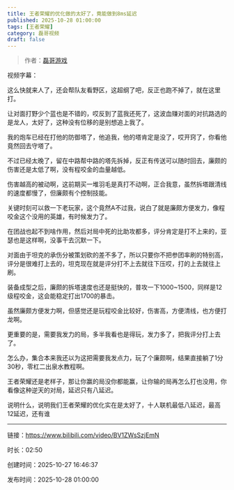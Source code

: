 ```yaml
---
title: 王者荣耀的优化做的太好了，竟能做到8ms延迟
published: 2025-10-28 01:00:00
tags: [王者荣耀]
category: 磊哥视频
draft: false
---
```



> 作者：[磊哥游戏](https://space.bilibili.com/268941858)

视频字幕：

这么快就来人了，还会帮队友看野区，这超纲了吧，反正也跑不掉了，就在这里打。

让对面打野少个蓝也是不错的，哎反到了蓝我还死了，这波血赚对面的对抗路选的是龙人，太好了，这种没有位移的是别想追上我了。

我的炮车已经在打他的防御塔了，他追我，他的塔肯定是没了，哎开窍了，你看他竟然回去守塔了。

不过已经太晚了，留在中路帮中路的塔先拆掉，反正有传送可以随时回去，廉颇的伤害还是太低了啊，没有程咬金的血量越低。

伤害越高的被动啊，这前期买一堆羽毛是真打不动啊，正合我意，虽然拆塔跟清线的速度都慢了，但廉颇有个控制技能。

关键时刻可以救一下老玩家，这个竟然A不过我，说白了就是廉颇方便发力，像程咬金这个没用的英雄，有时候发力了。

在团战也起不到啥作用，然后对局中死的比助攻都多，评分肯定是打不上来的，亚瑟也是这样啊，没事干去沉默一下。

对面由于坦克的承伤分被策划砍的差不多了，所以只要你不把参团率刷的特别高，评分是很难打上去的，坦克现在就是评分打不上去就往下压哎，打的上去就往上刷。

装备成型之后，廉颇的拆塔速度也还是挺快的，普攻一下1000~1500，同样是12级程咬金，这会能稳定打出1700的暴击。

虽然廉颇方便发力啊，但感觉还是玩程咬金比较好，伤害高，方便清线，也方便打龙啊。

更重要的是，需要我发力的局，多半我看也是得玩，发力多了，把我评分打上去了。

怎么办，集合本来我还以为这把需要我发点力，玩了个廉颇啊，结果直接躺了1分30秒，零杠二出泉水教程啊。

王者荣耀还是老样子，那让你赢的局没你都能赢，让你输的局再怎么打也没用，你看像这种逆天的对局，延迟只有八延迟。

说明什么，说明我们王者荣耀的优化实在是太好了，十人联机最低八延迟，最高12延迟，还有谁

---

链接：https://www.bilibili.com/video/BV1ZWsSzjEmN

时长：02:50

创建时间：2025-10-27 16:46:37

发布时间：2025-10-28 01:00:00
